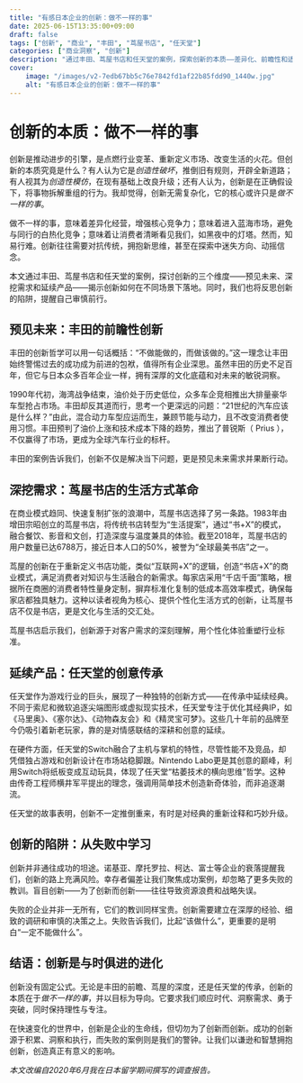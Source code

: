 ```yaml
---
title: "有感日本企业的创新：做不一样的事"
date: 2025-06-15T13:35:00+09:00
draft: false
tags: ["创新", "商业", "丰田", "茑屋书店", "任天堂"]
categories: ["商业洞察", "创新"]
description: "通过丰田、茑屋书店和任天堂的案例，探索创新的本质——差异化、前瞻性和适应需求的进化。"
cover:
    image: "/images/v2-7edb67bb5c76e7842fd1af22b85fdd90_1440w.jpg" 
    alt: "有感日本企业的创新：做不一样的事"
---
```


# 创新的本质：做不一样的事

创新是推动进步的引擎，是点燃行业变革、重新定义市场、改变生活的火花。但创新的本质究竟是什么？有人认为它是*创造性破坏*，推倒旧有规则，开辟全新道路；有人视其为*创造性模仿*，在现有基础上改良升级；还有人认为，创新是在正确假设下，将事物拆解重组的行为。我却觉得，创新无需复杂化，它的核心或许只是*做不一样的事*。

做不一样的事，意味着差异化经营，增强核心竞争力；意味着进入蓝海市场，避免与同行的白热化竞争；意味着让消费者清晰看见我们，如黑夜中的灯塔。然而，知易行难。创新往往需要对抗传统，拥抱新思维，甚至在探索中迷失方向、动摇信念。

本文通过丰田、茑屋书店和任天堂的案例，探讨创新的三个维度——预见未来、深挖需求和延续产品——揭示创新如何在不同场景下落地。同时，我们也将反思创新的陷阱，提醒自己审慎前行。

## 预见未来：丰田的前瞻性创新

丰田的创新哲学可以用一句话概括：“不做能做的，而做该做的。”这一理念让丰田始终警惕过去的成功成为前进的包袱，值得所有企业深思。虽然丰田的历史不足百年，但它与日本众多百年企业一样，拥有深厚的文化底蕴和对未来的敏锐洞察。

1990年代初，海湾战争结束，油价处于历史低位，众多车企竞相推出大排量豪华车型抢占市场。丰田却反其道而行，思考一个更深远的问题：“21世纪的汽车应该是什么样？”由此，混合动力车型应运而生，兼顾节能与动力，且不改变消费者使用习惯。丰田预判了油价上涨和技术成本下降的趋势，推出了普锐斯（ Prius ），不仅赢得了市场，更成为全球汽车行业的标杆。

丰田的案例告诉我们，创新不仅是解决当下问题，更是预见未来需求并果断行动。

## 深挖需求：茑屋书店的生活方式革命

在商业模式趋同、快速复制扩张的浪潮中，茑屋书店选择了另一条路。1983年由增田宗昭创立的茑屋书店，将传统书店转型为“生活提案”，通过“书+X”的模式，融合餐饮、影音和文创，打造深度与温度兼具的体验。截至2018年，茑屋书店的用户数量已达6788万，接近日本人口的50%，被誉为“全球最美书店”之一。

茑屋的创新在于重新定义书店功能，类似“互联网+X”的逻辑，创造“书店+X”的商业模式，满足消费者对知识与生活融合的新需求。每家店采用“千店千面”策略，根据所在商圈的消费者特性量身定制，摒弃标准化复制的低成本高效率模式，确保每家店都独具魅力。这种以读者视角为核心、提供个性化生活方式的创新，让茑屋书店不仅是书店，更是文化与生活的交汇处。

茑屋书店启示我们，创新源于对客户需求的深刻理解，用个性化体验重塑行业标准。

## 延续产品：任天堂的创意传承

任天堂作为游戏行业的巨头，展现了一种独特的创新方式——在传承中延续经典。不同于索尼和微软追逐尖端图形或虚拟现实技术，任天堂专注于优化其经典IP，如《马里奥》、《塞尔达》、《动物森友会》和《精灵宝可梦》。这些几十年前的品牌至今仍吸引着新老玩家，靠的是对情感联结的深耕和创意的延续。

在硬件方面，任天堂的Switch融合了主机与掌机的特性，尽管性能不及竞品，却凭借独占游戏和创新设计在市场站稳脚跟。Nintendo Labo更是其创意的巅峰，利用Switch将纸板变成互动玩具，体现了任天堂“枯萎技术的横向思维”哲学。这种由传奇工程师横井军平提出的理念，强调用简单技术创造新奇体验，而非追逐潮流。

任天堂的故事表明，创新不一定推倒重来，有时是对经典的重新诠释和巧妙升级。

## 创新的陷阱：从失败中学习

创新并非通往成功的坦途。诺基亚、摩托罗拉、柯达、富士等企业的衰落提醒我们，创新的路上充满风险。幸存者偏差让我们聚焦成功案例，却忽略了更多失败的教训。盲目创新——为了创新而创新——往往导致资源浪费和战略失误。

失败的企业并非一无所有，它们的教训同样宝贵。创新需要建立在深厚的经验、细致的调研和审慎的决策之上。失败告诉我们，比起“该做什么”，更重要的是明白“一定不能做什么”。

## 结语：创新是与时俱进的进化

创新没有固定公式。无论是丰田的前瞻、茑屋的深度，还是任天堂的传承，创新的本质在于*做不一样的事*，并以目标为导向。它要求我们顺应时代、洞察需求、勇于突破，同时保持理性与专注。

在快速变化的世界中，创新是企业的生命线，但切勿为了创新而创新。成功的创新源于积累、洞察和执行，而失败的案例则是我们的警钟。让我们以谦逊和智慧拥抱创新，创造真正有意义的影响。

*本文改编自2020年6月我在日本留学期间撰写的调查报告。*